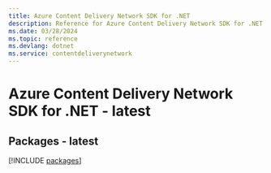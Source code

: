 ```yaml
---
title: Azure Content Delivery Network SDK for .NET
description: Reference for Azure Content Delivery Network SDK for .NET
ms.date: 03/28/2024
ms.topic: reference
ms.devlang: dotnet
ms.service: contentdeliverynetwork
---
```

# Azure Content Delivery Network SDK for .NET - latest
## Packages - latest
[!INCLUDE [packages](content-delivery-network-index.md)]